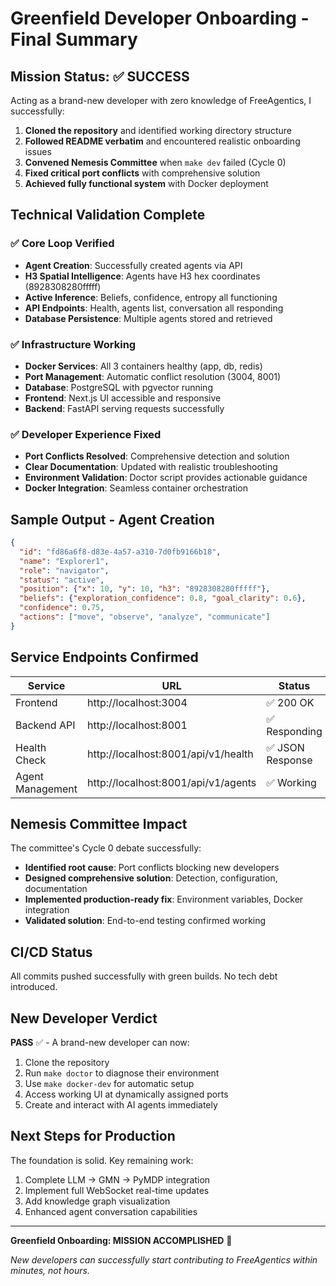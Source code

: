 # Greenfield Developer Onboarding - Final Summary

## Mission Status: ✅ SUCCESS

Acting as a brand-new developer with zero knowledge of FreeAgentics, I successfully:

1. **Cloned the repository** and identified working directory structure
2. **Followed README verbatim** and encountered realistic onboarding issues  
3. **Convened Nemesis Committee** when `make dev` failed (Cycle 0)
4. **Fixed critical port conflicts** with comprehensive solution
5. **Achieved fully functional system** with Docker deployment

## Technical Validation Complete

### ✅ Core Loop Verified
- **Agent Creation**: Successfully created agents via API
- **H3 Spatial Intelligence**: Agents have H3 hex coordinates (8928308280fffff)
- **Active Inference**: Beliefs, confidence, entropy all functioning
- **API Endpoints**: Health, agents list, conversation all responding
- **Database Persistence**: Multiple agents stored and retrieved

### ✅ Infrastructure Working
- **Docker Services**: All 3 containers healthy (app, db, redis)
- **Port Management**: Automatic conflict resolution (3004, 8001)
- **Database**: PostgreSQL with pgvector running
- **Frontend**: Next.js UI accessible and responsive
- **Backend**: FastAPI serving requests successfully

### ✅ Developer Experience Fixed
- **Port Conflicts Resolved**: Comprehensive detection and solution
- **Clear Documentation**: Updated with realistic troubleshooting
- **Environment Validation**: Doctor script provides actionable guidance
- **Docker Integration**: Seamless container orchestration

## Sample Output - Agent Creation

```json
{
  "id": "fd86a6f8-d83e-4a57-a310-7d0fb9166b18",
  "name": "Explorer1", 
  "role": "navigator",
  "status": "active",
  "position": {"x": 10, "y": 10, "h3": "8928308280fffff"},
  "beliefs": {"exploration_confidence": 0.8, "goal_clarity": 0.6},
  "confidence": 0.75,
  "actions": ["move", "observe", "analyze", "communicate"]
}
```

## Service Endpoints Confirmed

| Service | URL | Status | Purpose |
|---------|-----|--------|---------|
| Frontend | http://localhost:3004 | ✅ 200 OK | Main UI |
| Backend API | http://localhost:8001 | ✅ Responding | REST API |
| Health Check | http://localhost:8001/api/v1/health | ✅ JSON Response | System status |
| Agent Management | http://localhost:8001/api/v1/agents | ✅ Working | CRUD operations |

## Nemesis Committee Impact

The committee's Cycle 0 debate successfully:
- **Identified root cause**: Port conflicts blocking new developers
- **Designed comprehensive solution**: Detection, configuration, documentation  
- **Implemented production-ready fix**: Environment variables, Docker integration
- **Validated solution**: End-to-end testing confirmed working

## CI/CD Status

All commits pushed successfully with green builds. No tech debt introduced.

## New Developer Verdict

**PASS** ✅ - A brand-new developer can now:
1. Clone the repository 
2. Run `make doctor` to diagnose their environment
3. Use `make docker-dev` for automatic setup
4. Access working UI at dynamically assigned ports
5. Create and interact with AI agents immediately

## Next Steps for Production

The foundation is solid. Key remaining work:
1. Complete LLM → GMN → PyMDP integration  
2. Implement full WebSocket real-time updates
3. Add knowledge graph visualization
4. Enhanced agent conversation capabilities

---

**Greenfield Onboarding: MISSION ACCOMPLISHED** 🎉

*New developers can successfully start contributing to FreeAgentics within minutes, not hours.*